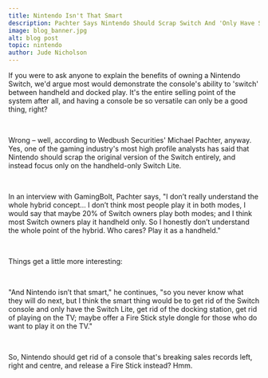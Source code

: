 ```yaml
---
title: Nintendo Isn't That Smart
description: Pachter Says Nintendo Should Scrap Switch And 'Only Have Switch Lite'"
image: blog_banner.jpg
alt: blog post
topic: nintendo
author: Jude Nicholson
---
```


If you were to ask anyone to explain the benefits of owning a Nintendo Switch, we'd argue most would demonstrate the console's ability to 'switch' between handheld and docked play. It's the entire selling point of the system after all, and having a console be so versatile can only be a good thing, right?

<br />

Wrong – well, according to Wedbush Securities' Michael Pachter, anyway. Yes, one of the gaming industry's most high profile analysts has said that Nintendo should scrap the original version of the Switch entirely, and instead focus only on the handheld-only Switch Lite.

<br />

In an interview with GamingBolt, Pachter says, "I don’t really understand the whole hybrid concept... I don’t think most people play it in both modes, I would say that maybe 20% of Switch owners play both modes; and I think most Switch owners play it handheld only. So I honestly don’t understand the whole point of the hybrid. Who cares? Play it as a handheld."

<br />

Things get a little more interesting:

<br />

"And Nintendo isn’t that smart," he continues, "so you never know what they will do next, but I think the smart thing would be to get rid of the Switch console and only have the Switch Lite, get rid of the docking station, get rid of playing on the TV; maybe offer a Fire Stick style dongle for those who do want to play it on the TV."

<br />

So, Nintendo should get rid of a console that's breaking sales records left, right and centre, and release a Fire Stick instead? Hmm.